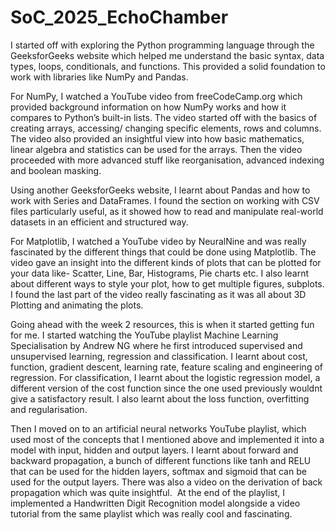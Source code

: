 # SoC_2025_EchoChamber
I started off with exploring the Python programming language through the  GeeksforGeeks website which helped me understand the basic syntax, data types, loops, conditionals, and functions. This provided a solid foundation to work with libraries like NumPy and Pandas.

For NumPy, I watched a YouTube video from freeCodeCamp.org which provided background information on how NumPy works and how it compares to Python’s built-in lists. The video started off with the basics of creating arrays, accessing/ changing specific elements, rows and columns. The video also provided an insightful view into how basic mathematics, linear algebra and statistics can be used for the arrays. Then the video proceeded with more advanced stuff like reorganisation, advanced indexing and boolean masking. 

Using another GeeksforGeeks website, I learnt about Pandas and how to work with Series and DataFrames. I found the section on working with CSV files particularly useful, as it showed how to read and manipulate real-world datasets in an efficient and structured way.

For Matplotlib, I watched a YouTube video by NeuralNine and was really fascinated by the different things that could be done using Matplotlib. The video gave an insight into the different kinds of plots that can be plotted for your data like- Scatter, Line, Bar, Histograms, Pie charts etc. I also learnt about different ways to style your plot, how to get multiple figures, subplots. I found the last part of the video really fascinating as it was all about 3D Plotting and animating the plots.   

Going ahead with the week 2 resources, this is when it started getting fun for me. I started watching the YouTube playlist Machine Learning Specialisation by Andrew NG where he first introduced supervised and unsupervised learning, regression and classification. I learnt about cost, function, gradient descent, learning rate, feature scaling and engineering of regression. For classification, I learnt about the logistic regression model, a different version of the cost function since the one used previously wouldnt give a satisfactory result. I also learnt about the loss function, overfitting and regularisation. 

Then I moved on to an artificial neural networks YouTube playlist, which used most of the concepts that I mentioned above and implemented it into a model with input, hidden and output layers. I learnt about forward and backward propagation, a bunch of different functions like tanh and RELU that can be used for the hidden layers, softmax and sigmoid that can be used for the output layers. There was also a video on the derivation of back propagation which was quite insightful.  At the end of the playlist, I implemented a Handwritten Digit Recognition model alongside a video tutorial from the same playlist which was really cool and fascinating. 

